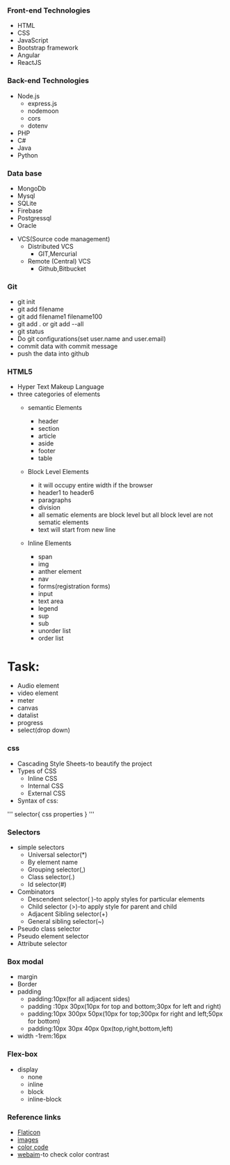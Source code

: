 ### Front-end Technologies
- HTML
- CSS
- JavaScript
- Bootstrap  framework
- Angular
- ReactJS


### Back-end Technologies
- Node.js
   - express.js
   - nodemoon
   - cors
   - dotenv
- PHP
- C#
- Java
- Python


### Data base
- MongoDb
- Mysql
- SQLite
- Firebase
- Postgressql
- Oracle

+ VCS(Source code management)
    - Distributed VCS
        - GIT,Mercurial
    - Remote (Central) VCS
        - Github,Bitbucket

### Git
- git init
- git add filename
- git add filename1 filename100
- git add . or git add --all
- git status
- Do git configurations(set user.name and user.email)
- commit data with commit message
- push the data into github

### HTML5
- Hyper Text Makeup Language
- three categories of elements
    - semantic Elements
        - header
        - section
        - article
        - aside
        - footer
        - table
    - Block Level Elements
        - it will occupy entire width if the browser
        - header1 to header6
        - paragraphs
        - division
        - all sematic elements are block level but all block level are not sematic elements
        - text will start from new line

    - Inline Elements
        - span
        - img
        - anther element
        - nav
        - forms(registration forms)
        - input
        - text area
        - legend
        - sup
        - sub
        - unorder list
        - order list



Task:
=====
- Audio element
- video element
- meter
- canvas
- datalist
- progress
- select(drop down)

### css
+ Cascading Style Sheets-to beautify the project
+ Types of CSS
  - Inline CSS
  - Internal CSS
  - External CSS
+ Syntax of css:
 
 '''
selector{
    css properties
}
'''
### Selectors

+ simple selectors
   - Universal selector(*)
   - By element name
   - Grouping selector(,)
   - Class selector(.)
   - Id selector(#)
+ Combinators 
   - Descendent selector( )-to apply styles for particular elements 
   - Child selector (>)-to apply style for parent and child
   - Adjacent Sibling selector(+)
   - General sibling selector(~)
+ Pseudo class selector
+ Pseudo element selector
+ Attribute selector


### Box modal
+ margin
+ Border
+ padding
    - padding:10px(for all adjacent sides)
    - padding :10px 30px(10px for top and bottom;30px for left and right)
    - padding:10px 300px 50px(10px for top;300px for right and left;50px for bottom)
    - padding:10px 30px 40px 0px(top,right,bottom,left)
+ width
   -1rem:16px


### Flex-box
+ display
   - none
   - inline
   - block
   - inline-block



### Reference links
- [Flaticon](https://www.flaticon.com/)
- [images](https://freesvg.org/)
- [color code](https://htmlcolorcodes.com/)
- [webaim](https://webaim.org/)-to check color contrast